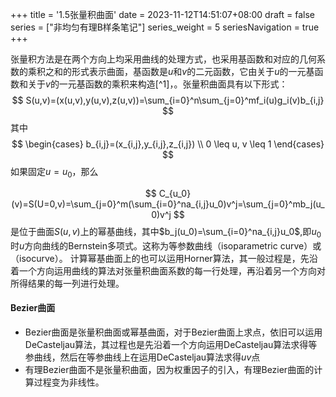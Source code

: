 +++
title = '1.5张量积曲面'
date = 2023-11-12T14:51:07+08:00
draft = false
series = ["非均匀有理B样条笔记"]
series_weight = 5
seriesNavigation = true
+++

张量积方法是在两个方向上均采用曲线的处理方式，也采用基函数和对应的几何系数的乘积之和的形式表示曲面，基函数是$u$和$v$的二元函数，它由关于$u$的一元基函数和关于$v$的一元基函数的乘积来构造[^1]，。张量积曲面具有以下形式：
$$
S(u,v)=(x(u,v),y(u,v),z(u,v))=\sum_{i=0}^n\sum_{j=0}^mf_i(u)g_i(v)b_{i,j}
$$
其中
$$
\begin{cases}
    b_{i,j}=(x_{i,j},y_{i,j},z_{i,j}) \\
    0 \leq u, v \leq 1
\end{cases}
$$
如果固定$u=u_0$，那么

$$
C_{u_0}(v)=S(U=0,v)=\sum_{j=0}^m(\sum_{i=0}^na_{i,j}u_0)v^j=\sum_{j=0}^mb_j(u_0)v^j
$$
是位于曲面$S(u,v)$上的幂基曲线，其中$b_j(u_0)=\sum_{i=0}^na_{i,j}u_0$,即$u_0$时$u$方向曲线的Bernstein多项式。这称为等参数曲线（isoparametric curve）或（isocurve）。
计算幂基曲面上的也可以运用Horner算法，其一般过程是，先沿着一个方向运用曲线的算法对张量积曲面系数的每一行处理，再沿着另一个方向对所得结果的每一列进行处理。
#### Bezier曲面
- Bezier曲面是张量积曲面或幂基曲面，对于Bezier曲面上求点，依旧可以运用DeCasteljau算法，其过程也是先沿着一个方向运用DeCasteljau算法求得等参曲线，然后在等参曲线上在运用DeCasteljau算法求得$uv$点
- 有理Bezier曲面不是张量积曲面，因为权重因子的引入，有理Bezier曲面的计算过程变为非线性。